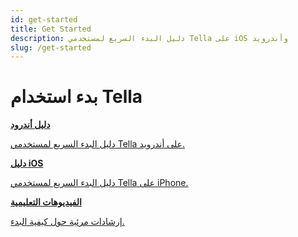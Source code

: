 ```yaml
---
id: get-started
title: Get Started 
description: دليل البدء السريع لمستخدمي Tella على iOS وأندرويد
slug: /get-started
---
```

# بدء استخدام Tella


<div class="doc-card-list">
    <div className="doc-card">
      <a href="get-started-android">
        <div className="doc-card-content">
          <b>دليل أندرود </b>
          <p>دليل البدء السريع لمستخدمي Tella على أندرويد.</p>
        </div>
      </a>
    </div>
    <div className="doc-card">
      <a href="get-started-ios">
        <div className="doc-card-content">
          <b>دليل iOS </b>
          <p>دليل البدء السريع لمستخدمي Tella على iPhone.</p>
        </div>
      </a>
    </div>
    <div className="doc-card">
      <a href="video-tutorials">
        <div className="doc-card-content">
          <b>الفيديوهات التعليمية</b>
          <p>إرشادات مرئية حول كيفية البدء.</p>
        </div>
      </a>
    </div>
</div>
